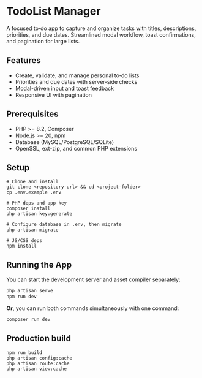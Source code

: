# TodoList Manager

A focused to‑do app to capture and organize tasks with titles, descriptions, priorities, and due dates. Streamlined modal workflow, toast confirmations, and pagination for large lists.

## Features
- Create, validate, and manage personal to‑do lists
- Priorities and due dates with server‑side checks
- Modal-driven input and toast feedback
- Responsive UI with pagination

## Prerequisites
- PHP >= 8.2, Composer
- Node.js >= 20, npm
- Database (MySQL/PostgreSQL/SQLite)
- OpenSSL, ext-zip, and common PHP extensions

## Setup
```shell script
# Clone and install
git clone <repository-url> && cd <project-folder>
cp .env.example .env

# PHP deps and app key
composer install
php artisan key:generate

# Configure database in .env, then migrate
php artisan migrate

# JS/CSS deps
npm install
```


## Running the App

You can start the development server and asset compiler separately:

```bash
php artisan serve
npm run dev
```

**Or**, you can run both commands simultaneously with one command:

```bash
composer run dev
```


## Production build
```shell script
npm run build
php artisan config:cache
php artisan route:cache
php artisan view:cache
```
